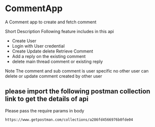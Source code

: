# CommentApp
A Comment app to create and fetch comment 

Short Description 
Following feature includes in this api
* Create User 
* Login with User credential 
* Create Update delete Retrieve Comment 
* Add a reply on the existing comment 
* delete main thread comment or existing reply 

Note The comment and sub comment is user specific no other user can delete or update comment created by other user 
## please import the following postman collection link to get the details of api 
Please pass the require params in body 
``` 
https://www.getpostman.com/collections/a286fd4566976b0fde04

```
